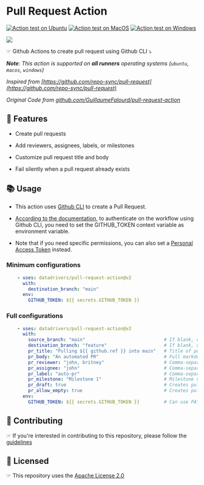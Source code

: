 # Pull Request Action

[![Action test on Ubuntu](https://github.com/datadrivers/pull-request-action/actions/workflows/ubuntu_action_test.yml/badge.svg)](https://github.com/datadrivers/pull-request-action/actions/workflows/ubuntu_action_test.yml) [![Action test on MacOS](https://github.com/datadrivers/pull-request-action/actions/workflows/macos_action_test.yml/badge.svg)](https://github.com/datadrivers/pull-request-action/actions/workflows/macos_action_test.yml) [![Action test on Windows](https://github.com/datadrivers/pull-request-action/actions/workflows/windows_action_test.yml/badge.svg)](https://github.com/datadrivers/pull-request-action/actions/workflows/windows_action_test.yml)

![](https://user-images.githubusercontent.com/22433243/157692326-2e75f43d-e563-4fa9-8947-67c06e4e469f.png)

☞ Github Actions to create pull request using Github CLI ⤵️

_**Note**: This action is supported on **all runners** operating systems (`ubuntu`, `macos`, `windows`)_

_Inspired from [https://github.com/repo-sync/pull-request](https://github.com/repo-sync/pull-request)_

_Original Code from [github.com/GuillaumeFalourd/pull-request-action](https://github.com/GuillaumeFalourd/pull-request-action)_

## 📝 Features

- Create pull requests

- Add reviewers, assignees, labels, or milestones

- Customize pull request title and body

- Fail silently when a pull request already exists

## 📚 Usage

- This action uses [Github CLI](https://cli.github.com/) to create a Pull Request.

- [According to the documentation](https://docs.github.com/en/actions/using-workflows/using-github-cli-in-workflows), to authenticate on the workflow using Github CLI, you need to set the GITHUB_TOKEN context variable as environment variable.

- Note that if you need specific permissions, you can also set a [Personal Access Token](https://docs.github.com/en/authentication/keeping-your-account-and-data-secure/creating-a-personal-access-token) instead.

### Minimum configurations

```yaml
    - uses: datadrivers/pull-request-action@v2
      with:
        destination_branch: "main"
      env:
        GITHUB_TOKEN: ${{ secrets.GITHUB_TOKEN }}
```

### Full configurations

```yaml
    - uses: datadrivers/pull-request-action@v2
      with:
        source_branch: "main"                             # If blank, default: triggered branch
        destination_branch: "feature"                     # If blank, default: main
        pr_title: "Pulling ${{ github.ref }} into main"   # Title of pull request
        pr_body: "An automated PR"                        # Full markdown support, requires pr_title to be set
        pr_reviewer: "john, britney"                      # Comma-separated list (no spaces)
        pr_assignee: "john"                               # Comma-separated list (no spaces)
        pr_label: "auto-pr"                               # Comma-separated list (no spaces)
        pr_milestone: "Milestone 1"                       # Milestone name
        pr_draft: true                                    # Creates pull request as draft
        pr_allow_empty: true                              # Creates pull request even if there are no changes
      env:
        GITHUB_TOKEN: ${{ secrets.GITHUB_TOKEN }}         # Can use PAT as secret
```

## 🤝 Contributing

☞ If you're interested in contributing to this repository, please follow the [guidelines](https://github.com/datadrivers/pull-request-action/blob/main/CONTRIBUTING.md)

## 🏅 Licensed

☞ This repository uses the [Apache License 2.0](https://github.com/datadrivers/pull-request-action/blob/main/LICENSE)

<!-- ### Contribuidores

<a href="https://github.com/datadrivers/pull-request-action/graphs/contributors">
  <img src="https://contrib.rocks/image?repo=datadrivers/pull-request-action" />
</a>

(Criado com [contributors-img](https://contrib.rocks)) -->
